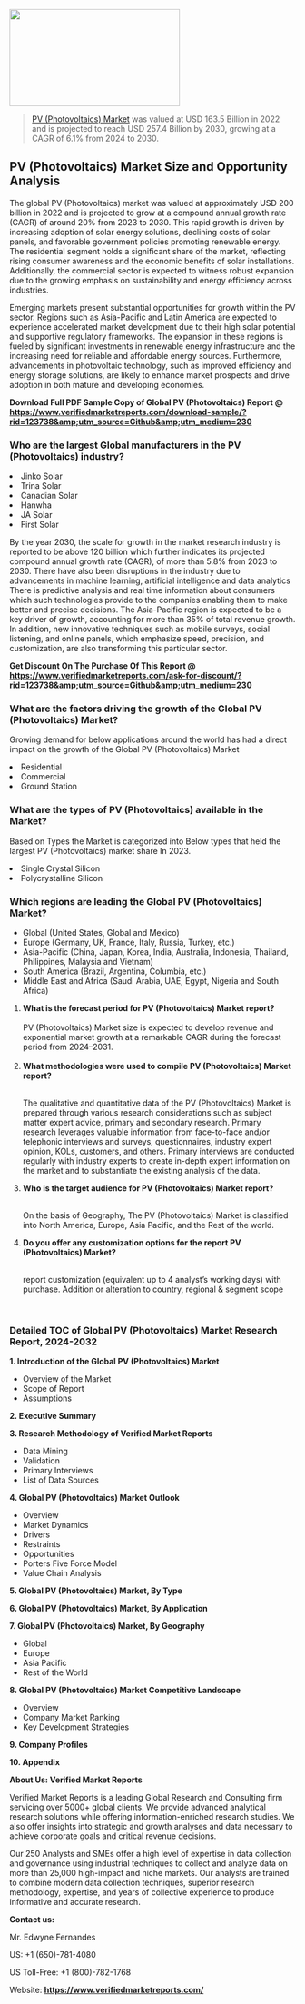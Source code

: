 <img src="https://ffe5etoiles.com/wp-content/uploads/2024/12/MST1-300x171.png" alt="" width="300" height="171" class="alignnone size-medium wp-image-20088" /><blockquote><p><p><a href="https://www.verifiedmarketreports.com/download-sample/?rid=123738&utm_source=Github&utm_medium=230" target="_blank">PV (Photovoltaics) Market</a> was valued at USD 163.5 Billion in 2022 and is projected to reach USD 257.4 Billion by 2030, growing at a CAGR of 6.1% from 2024 to 2030.</p></blockquote><p><h2>PV (Photovoltaics) Market Size and Opportunity Analysis</h2><p>The global PV (Photovoltaics) market was valued at approximately USD 200 billion in 2022 and is projected to grow at a compound annual growth rate (CAGR) of around 20% from 2023 to 2030. This rapid growth is driven by increasing adoption of solar energy solutions, declining costs of solar panels, and favorable government policies promoting renewable energy. The residential segment holds a significant share of the market, reflecting rising consumer awareness and the economic benefits of solar installations. Additionally, the commercial sector is expected to witness robust expansion due to the growing emphasis on sustainability and energy efficiency across industries.</p><p>Emerging markets present substantial opportunities for growth within the PV sector. Regions such as Asia-Pacific and Latin America are expected to experience accelerated market development due to their high solar potential and supportive regulatory frameworks. The expansion in these regions is fueled by significant investments in renewable energy infrastructure and the increasing need for reliable and affordable energy sources. Furthermore, advancements in photovoltaic technology, such as improved efficiency and energy storage solutions, are likely to enhance market prospects and drive adoption in both mature and developing economies.</p></p><p class=""><strong>Download Full PDF Sample Copy of Global PV (Photovoltaics) Report @ <a href="https://www.verifiedmarketreports.com/download-sample/?rid=123738&amp;utm_source=Github&amp;utm_medium=230" target="_blank">https://www.verifiedmarketreports.com/download-sample/?rid=123738&amp;utm_source=Github&amp;utm_medium=230</a></strong></p><h3 id="" class="">Who are the largest Global manufacturers in the PV (Photovoltaics) industry?</h3><p><li>Jinko Solar</li><li> Trina Solar</li><li> Canadian Solar</li><li> Hanwha</li><li> JA Solar</li><li> First Solar</li></p><div class=""><div class="" dir="" data-message-author-role="" data-message-id="" data-message-model-slug=""><div class=""><div class=""><div class=""><div class="" dir="" data-message-author-role="" data-message-id="" data-message-model-slug=""><div class=""><div class=""><p>By the year 2030, the scale for growth in the market research industry is reported to be above 120 billion which further indicates its projected compound annual growth rate (CAGR), of more than 5.8% from 2023 to 2030. There have also been disruptions in the industry due to advancements in machine learning, artificial intelligence and data analytics There is predictive analysis and real time information about consumers which such technologies provide to the companies enabling them to make better and precise decisions. The Asia-Pacific region is expected to be a key driver of growth, accounting for more than 35% of total revenue growth. In addition, new innovative techniques such as mobile surveys, social listening, and online panels, which emphasize speed, precision, and customization, are also transforming this particular sector.</p><p><strong>Get Discount On The Purchase Of This Report @&nbsp; <a href="https://www.verifiedmarketreports.com/ask-for-discount/?rid=123738&amp;utm_source=Github&amp;utm_medium=230" target="_blank">https://www.verifiedmarketreports.com/ask-for-discount/?rid=123738&amp;utm_source=Github&amp;utm_medium=230</a></strong></p></div></div></div></div></div></div></div></div><h3 id="" class="">What are the factors driving the growth of the Global PV (Photovoltaics) Market?</h3><p id="" class="">Growing demand for below applications around the world has had a direct impact on the growth of the Global PV (Photovoltaics) Market</p><p id="" class=""><li>Residential</li><li> Commercial</li><li> Ground Station</li></p><h3 id="" class="">What are the types of PV (Photovoltaics) available in the Market?</h3><p id="" class="">Based on Types the Market is categorized into Below types that held the largest PV (Photovoltaics) market share In 2023.</p><p id="" class=""><li>Single Crystal Silicon</li><li> Polycrystalline Silicon</li></p><h3 id="" class="">Which regions are leading the Global PV (Photovoltaics) Market?</h3><ul><li>Global (United States, Global and Mexico)</li><li>Europe (Germany, UK, France, Italy, Russia, Turkey, etc.)</li><li>Asia-Pacific (China, Japan, Korea, India, Australia, Indonesia, Thailand, Philippines, Malaysia and Vietnam)</li><li>South America (Brazil, Argentina, Columbia, etc.)</li><li>Middle East and Africa (Saudi Arabia, UAE, Egypt, Nigeria and South Africa)</li></ul><p><ol><li><strong>What is the forecast period for PV (Photovoltaics) Market report?<br /></strong><br /><span data-sheets-root="1" data-sheets-value="{&quot;1&quot;:2,&quot;2&quot;:&quot;XXXX size is expected to develop revenue and exponential market growth at a remarkable CAGR during the forecast period from 2024&ndash;2030.&quot;}" data-sheets-userformat="{&quot;2&quot;:12674,&quot;4&quot;:{&quot;1&quot;:2,&quot;2&quot;:16776960},&quot;10&quot;:2,&quot;11&quot;:0,&quot;15&quot;:&quot;Arial&quot;,&quot;16&quot;:12}">PV (Photovoltaics) Market size is expected to develop revenue and exponential market growth at a remarkable CAGR during the forecast period from 2024&ndash;2031.</span><br /><br /></li><li><strong>What methodologies were used to compile PV (Photovoltaics) Market report?<br /><br /></strong><p>The qualitative and quantitative data of the&nbsp;PV (Photovoltaics) Market is prepared through various research considerations such as subject matter expert advice, primary and secondary research. Primary research leverages valuable information from face-to-face and/or telephonic interviews and surveys, questionnaires, industry expert opinion, KOLs, customers, and others. Primary interviews are conducted regularly with industry experts to create in-depth expert information on the market and to substantiate the existing analysis of the data.&nbsp;</p></li><li><strong>Who is the target audience for PV (Photovoltaics) Market report?<br /><br /></strong><p>On the basis of Geography, The&nbsp;PV (Photovoltaics) Market is classified into North America, Europe, Asia Pacific, and the Rest of the world.</p></li><li><strong>Do you offer any customization options for the report PV (Photovoltaics) Market?<br /><br /></strong><p>report customization (equivalent up to 4 analyst&rsquo;s working days) with purchase. Addition or alteration to country, regional &amp; segment scope</p><p>&nbsp;</p></li></ol></p><h3 id="" class="">Detailed TOC of Global PV (Photovoltaics) Market Research Report, 2024-2032</h3><p id="" class=""><strong>1. Introduction of the Global PV (Photovoltaics) Market</strong></p><ul><li>Overview of the Market</li><li>Scope of Report</li><li>Assumptions</li></ul><p id="" class=""><strong>2. Executive Summary</strong></p><p id="" class=""><strong>3. Research Methodology of&nbsp;Verified Market Reports</strong></p><ul><li>Data Mining</li><li>Validation</li><li>Primary Interviews</li><li>List of Data Sources</li></ul><p id="" class=""><strong>4. Global PV (Photovoltaics) Market Outlook</strong></p><ul><li>Overview</li><li>Market Dynamics</li><li>Drivers</li><li>Restraints</li><li>Opportunities</li><li>Porters Five Force Model</li><li>Value Chain Analysis</li></ul><p id="" class=""><strong>5. Global PV (Photovoltaics) Market, By&nbsp;Type</strong></p><p id="" class=""><strong>6. Global PV (Photovoltaics) Market, By Application</strong></p><p id="" class=""><strong>7. Global PV (Photovoltaics) Market, By Geography</strong></p><ul><li>Global</li><li>Europe</li><li>Asia Pacific</li><li>Rest of the World</li></ul><p id="" class=""><strong>8. Global PV (Photovoltaics) Market Competitive Landscape</strong></p><ul><li>Overview</li><li>Company Market Ranking</li><li>Key Development Strategies</li></ul><p id="" class=""><strong>9. Company Profiles</strong></p><p id="" class=""><strong>10. Appendix</strong></p><p id="" class=""><strong>About Us: Verified Market Reports</strong></p><p id="" class="">Verified Market Reports is a leading Global Research and Consulting firm servicing over 5000+ global clients. We provide advanced analytical research solutions while offering information-enriched research studies. We also offer insights into strategic and growth analyses and data necessary to achieve corporate goals and critical revenue decisions.</p><p id="" class="">Our 250 Analysts and SMEs offer a high level of expertise in data collection and governance using industrial techniques to collect and analyze data on more than 25,000 high-impact and niche markets. Our analysts are trained to combine modern data collection techniques, superior research methodology, expertise, and years of collective experience to produce informative and accurate research.</p><p id="" class=""><strong>Contact us:</strong></p><p id="" class="">Mr. Edwyne Fernandes</p><p id="" class="">US: +1 (650)-781-4080</p><p id="" class="">US Toll-Free: +1 (800)-782-1768</p><p id="" class="">Website: <a target="" data-test-app-aware-link=""><strong>https://www.verifiedmarketreports.com/</strong></a></p>
